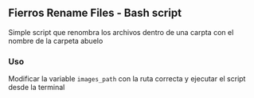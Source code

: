 ## Fierros Rename Files - Bash script

Simple script que renombra los archivos dentro de una carpta con el nombre de la carpeta abuelo

### Uso
Modificar la variable `images_path` con la ruta correcta y ejecutar el script desde la terminal